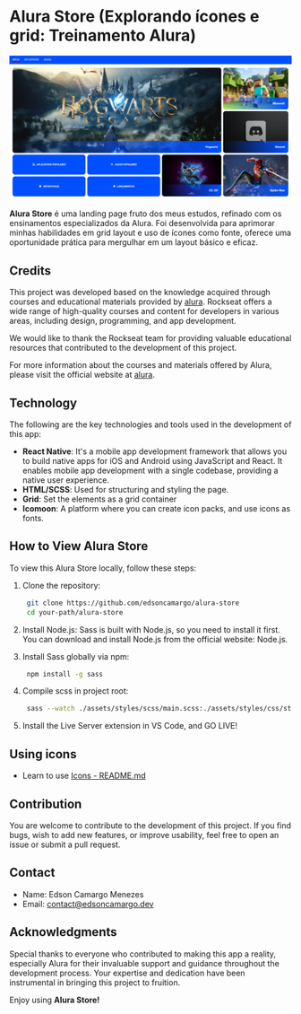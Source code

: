 # Alura Store (Explorando ícones e grid: Treinamento Alura)

![Alura Store Thumbnail](./assets/img/thumbnail.png)

**Alura Store** é uma landing page fruto dos meus estudos, refinado com os ensinamentos especializados da Alura. Foi desenvolvida para aprimorar minhas habilidades em grid layout e uso de ícones como fonte, oferece uma oportunidade prática para mergulhar em um layout básico e eficaz.

## Credits

This project was developed based on the knowledge acquired through courses and educational materials provided by [alura](https://www.alura.com.br). Rockseat offers a wide range of high-quality courses and content for developers in various areas, including design, programming, and app development.

We would like to thank the Rockseat team for providing valuable educational resources that contributed to the development of this project.

For more information about the courses and materials offered by Alura, please visit the official website at [alura](https://www.alura.com.br).

## Technology

The following are the key technologies and tools used in the development of this app:

- **React Native**: It's a mobile app development framework that allows you to build native apps for iOS and Android using JavaScript and React. It enables mobile app development with a single codebase, providing a native user experience.
- **HTML/SCSS**: Used for structuring and styling the page.
- **Grid**: Set the elements as a grid container
- **Icomoon**: A platform where you can create icon packs, and use icons as fonts.

## How to View Alura Store

To view this Alura Store locally, follow these steps:

1. Clone the repository:

   ```bash
    git clone https://github.com/edsoncamargo/alura-store
    cd your-path/alura-store
   ```

2. Install Node.js: Sass is built with Node.js, so you need to install it first. You can download and install Node.js from the official website: Node.js.

3. Install Sass globally via npm:

   ```bash
    npm install -g sass
   ```

4. Compile scss in project root:

   ```bash
    sass --watch ./assets/styles/scss/main.scss:./assets/styles/css/styles.css
   ```

5. Install the Live Server extension in VS Code, and GO LIVE!

## Using icons

- Learn to use [Icons - README.md](/assets/icons/README.md)

## Contribution

You are welcome to contribute to the development of this project. If you find bugs, wish to add new features, or improve usability, feel free to open an issue or submit a pull request.

## Contact

- Name: Edson Camargo Menezes
- Email: contact@edsoncamargo.dev

## Acknowledgments

Special thanks to everyone who contributed to making this app a reality, especially Alura for their invaluable support and guidance throughout the development process. Your expertise and dedication have been instrumental in bringing this project to fruition.

Enjoy using **Alura Store!**
